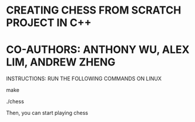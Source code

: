 # CREATING CHESS FROM SCRATCH PROJECT IN C++
# CO-AUTHORS: ANTHONY WU, ALEX LIM, ANDREW ZHENG

INSTRUCTIONS: RUN THE FOLLOWING COMMANDS ON LINUX

make

./chess

Then, you can start playing chess

